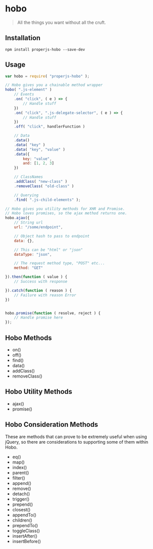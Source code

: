 hobo
====

> All the things you want without all the cruft.



## Installation

```shell
npm install properjs-hobo --save-dev
```


## Usage
```javascript
var hobo = require( "properjs-hobo" );

// Hobo gives you a chainable method wrapper
hobo( ".js-element" )
    // Events
    .on( "click", ( e ) => {
        // Handle stuff
    })
    .on( "click", ".js-delegate-selector", ( e ) => {
        // Handle stuff
    })
    .off( "click", handlerFunction )

    // Data
    .data()
    .data( "key" )
    .data( "key", "value" )
    .data({
        key: "value",
        and: [1, 2, 3]
    })

    // ClassNames
    .addClass( "new-class" )
    .removeClass( "old-class" )

    // Querying
    .find( ".js-child-elements" );

// Hobo gives you utility methods for XHR and Promise.
// Hobo loves promises, so the ajax method returns one.
hobo.ajax({
    // String url
    url: "/some/endpoint",

    // Object hash to pass to endpoint
    data: {},

    // This can be "html" or "json"
    dataType: "json",

    // The request method type, "POST" etc...
    method: "GET"

}).then(function ( value ) {
    // Success with response

}).catch(function ( reason ) {
    // Failure with reason Error
})


hobo.promise(function ( resolve, reject ) {
    // Handle promise here
});
```



## Hobo Methods
- on()
- off()
- find()
- data()
- addClass()
- removeClass()



## Hobo Utility Methods
- ajax()
- promise()



## Hobo Consideration Methods
These are methods that can prove to be extremely useful when using jQuery, so there are considerations to supporting some of them within Hobo.

- eq()
- map()
- index()
- parent()
- filter()
- append()
- remove()
- detach()
- trigger()
- prepend()
- closest()
- appendTo()
- children()
- prependTo()
- toggleClass()
- insertAfter()
- insertBefore()